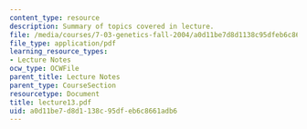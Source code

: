 ```yaml
---
content_type: resource
description: Summary of topics covered in lecture.
file: /media/courses/7-03-genetics-fall-2004/a0d11be7d8d1138c95dfeb6c8661adb6_lecture13.pdf
file_type: application/pdf
learning_resource_types:
- Lecture Notes
ocw_type: OCWFile
parent_title: Lecture Notes
parent_type: CourseSection
resourcetype: Document
title: lecture13.pdf
uid: a0d11be7-d8d1-138c-95df-eb6c8661adb6
---
```

